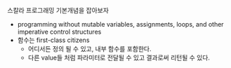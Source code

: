 스칼라 프로그래밍 기본개념을 잡아보자
* programming without mutable variables, assignments, loops, and other imperative control structures
* 함수는 first-class citizens
	* 어디서든 정의 될 수 있고, 내부 함수를 포함한다. 
	* 다른 value들 처럼 파라미터로 전달될 수 있고 결과로써 리턴될 수 있다.

